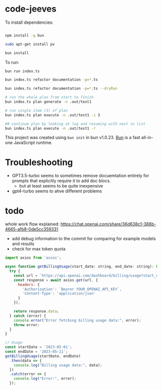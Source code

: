 # code-jeeves

To install dependencies:

```bash

npm install -g bun

sudo apt-get install pv

bun install
```

To run:

```bash
bun run index.ts

bun index.ts refactor documentation -p=*.ts

bun index.ts refactor documentation -p=*.ts --dryRun

# run the whole plan from start to finish
bun index.ts plan generate -n .out/test1

# run single item (3) of plan
bun index.ts plan execute -n .out/test1 -i 3

## continue plan by looking at log and resuming with next in list
bun index.ts plan execute -n .out/test1 -r

```

This project was created using `bun init` in bun v1.0.23. [Bun](https://bun.sh) is a fast all-in-one JavaScript runtime.

# Troubleshooting

- GPT3.5-turbo seems to sometimes remove docuemtation entirely for prompts that explicitly require it to add doc blocs.
  - but at least seems to be quite inexpensive
- gpt4-turbo seems to ahve different problems

# todo

whole work flow explained:
https://chat.openai.com/share/36d638c1-388b-4665-afb8-0de5cc359331

- add debug information to the commit for comparing for example models and results
- check for max token quota

```javascript
import axios from 'axios';

async function getBillingUsage(start_date: string, end_date: string): Promise<any> {
  try {
    const url = `https://api.openai.com/dashboard/billing/usage?start_date=${start_date}&end_date=${end_date}`;
    const response = await axios.get(url, {
      headers: {
        'Authorization': `Bearer YOUR_OPENAI_API_KEY`,
        'Content-Type': 'application/json'
      }
    });

    return response.data;
  } catch (error) {
    console.error("Error fetching billing usage data:", error);
    throw error;
  }
}

// Usage
const startDate = '2023-05-01';
const endDate = '2023-05-11';
getBillingUsage(startDate, endDate)
  .then(data => {
    console.log("Billing usage data:", data);
  })
  .catch(error => {
    console.log("Error:", error);
  });

```
